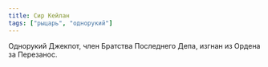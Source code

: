 ```yaml
---
title: Сир Кейлан
tags: ["рыцарь", "однорукий"]
---
```


Однорукий Джекпот, член Братства Последнего Депа, изгнан из Ордена за Перезанос.